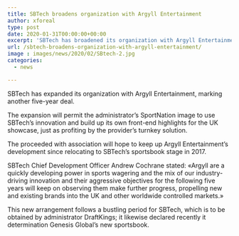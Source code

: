 ```yaml
---
title: SBTech broadens organization with Argyll Entertainment
author: xforeal 
type: post
date: 2020-01-31T00:00:00+00:00
excerpt: 'SBTech has broadened its organization with Argyll Entertainment, marking another five-year deal '
url: /sbtech-broadens-organization-with-argyll-entertainment/
image : images/news/2020/02/SBtech-2.jpg
categories:
  - news

---
```

SBTech has expanded its organization with Argyll Entertainment, marking another five-year deal.

The expansion will permit the administrator&#8217;s SportNation image to use SBTech&rsquo;s innovation and build up its own front-end highlights for the UK showcase, just as profiting by the provider&#8217;s turnkey solution.

The proceeded with association will hope to keep up Argyll Entertainment&#8217;s development since relocating to SBTech&#8217;s sportsbook stage in 2017.

SBTech Chief Development Officer Andrew Cochrane stated: &#171;Argyll are a quickly developing power in sports wagering and the mix of our industry-driving innovation and their aggressive objectives for the following five years will keep on observing them make further progress, propelling new and existing brands into the UK and other worldwide controlled markets.&#187;

This new arrangement follows a bustling period for SBTech, which is to be obtained by administrator DraftKings; it likewise declared recently it determination Genesis Global&#8217;s new sportsbook.